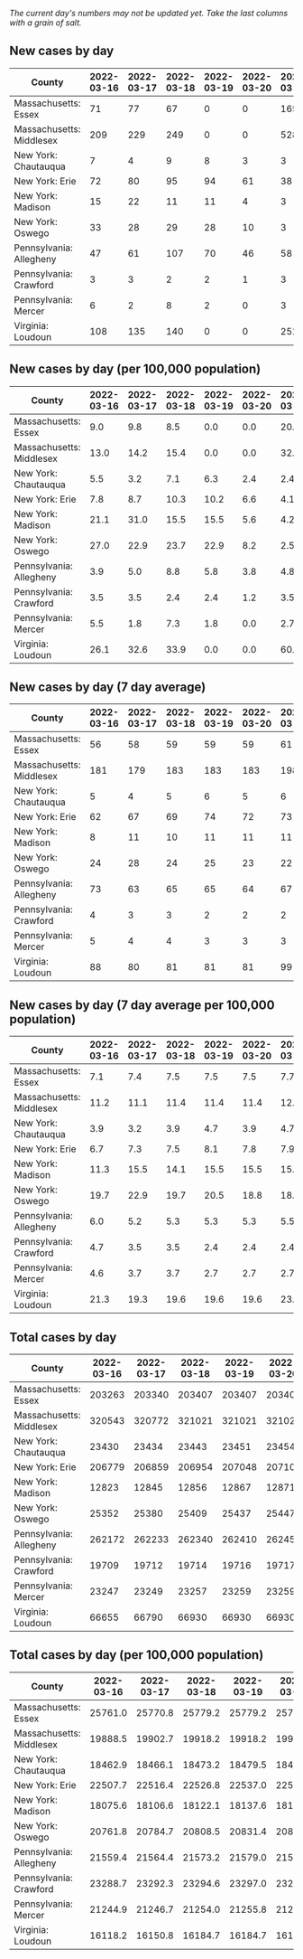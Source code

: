 _The current day's numbers may not be updated yet. Take the last columns with a grain of salt._
## New cases by day

| County | 2022-03-16 | 2022-03-17 | 2022-03-18 | 2022-03-19 | 2022-03-20 | 2022-03-21 | 2022-03-22 |
| --- | --- | --- | --- | --- | --- | --- | --- |
| Massachusetts: Essex | 71 | 77 | 67 | 0 | 0 | 165 | 67 |
| Massachusetts: Middlesex | 209 | 229 | 249 | 0 | 0 | 528 | 279 |
| New York: Chautauqua | 7 | 4 | 9 | 8 | 3 | 3 | 6 |
| New York: Erie | 72 | 80 | 95 | 94 | 61 | 38 | 69 |
| New York: Madison | 15 | 22 | 11 | 11 | 4 | 3 | 3 |
| New York: Oswego | 33 | 28 | 29 | 28 | 10 | 3 | 11 |
| Pennsylvania: Allegheny | 47 | 61 | 107 | 70 | 46 | 58 | 42 |
| Pennsylvania: Crawford | 3 | 3 | 2 | 2 | 1 | 3 | 3 |
| Pennsylvania: Mercer | 6 | 2 | 8 | 2 | 0 | 3 |  |
| Virginia: Loudoun | 108 | 135 | 140 | 0 | 0 | 252 |  |

## New cases by day (per 100,000 population)

| County | 2022-03-16 | 2022-03-17 | 2022-03-18 | 2022-03-19 | 2022-03-20 | 2022-03-21 | 2022-03-22 |
| --- | --- | --- | --- | --- | --- | --- | --- |
| Massachusetts: Essex | 9.0 | 9.8 | 8.5 | 0.0 | 0.0 | 20.9 | 8.5 |
| Massachusetts: Middlesex | 13.0 | 14.2 | 15.4 | 0.0 | 0.0 | 32.8 | 17.3 |
| New York: Chautauqua | 5.5 | 3.2 | 7.1 | 6.3 | 2.4 | 2.4 | 4.7 |
| New York: Erie | 7.8 | 8.7 | 10.3 | 10.2 | 6.6 | 4.1 | 7.5 |
| New York: Madison | 21.1 | 31.0 | 15.5 | 15.5 | 5.6 | 4.2 | 4.2 |
| New York: Oswego | 27.0 | 22.9 | 23.7 | 22.9 | 8.2 | 2.5 | 9.0 |
| Pennsylvania: Allegheny | 3.9 | 5.0 | 8.8 | 5.8 | 3.8 | 4.8 | 3.5 |
| Pennsylvania: Crawford | 3.5 | 3.5 | 2.4 | 2.4 | 1.2 | 3.5 | 3.5 |
| Pennsylvania: Mercer | 5.5 | 1.8 | 7.3 | 1.8 | 0.0 | 2.7 |  |
| Virginia: Loudoun | 26.1 | 32.6 | 33.9 | 0.0 | 0.0 | 60.9 |  |

## New cases by day (7 day average)

| County | 2022-03-16 | 2022-03-17 | 2022-03-18 | 2022-03-19 | 2022-03-20 | 2022-03-21 | 2022-03-22 |
| --- | --- | --- | --- | --- | --- | --- | --- |
| Massachusetts: Essex | 56 | 58 | 59 | 59 | 59 | 61 | 64 |
| Massachusetts: Middlesex | 181 | 179 | 183 | 183 | 183 | 198 | 213 |
| New York: Chautauqua | 5 | 4 | 5 | 6 | 5 | 6 | 6 |
| New York: Erie | 62 | 67 | 69 | 74 | 72 | 73 | 73 |
| New York: Madison | 8 | 11 | 10 | 11 | 11 | 11 | 10 |
| New York: Oswego | 24 | 28 | 24 | 25 | 23 | 22 | 20 |
| Pennsylvania: Allegheny | 73 | 63 | 65 | 65 | 64 | 67 | 62 |
| Pennsylvania: Crawford | 4 | 3 | 3 | 2 | 2 | 2 | 2 |
| Pennsylvania: Mercer | 5 | 4 | 4 | 3 | 3 | 3 |  |
| Virginia: Loudoun | 88 | 80 | 81 | 81 | 81 | 99 |  |

## New cases by day (7 day average per 100,000 population)

| County | 2022-03-16 | 2022-03-17 | 2022-03-18 | 2022-03-19 | 2022-03-20 | 2022-03-21 | 2022-03-22 |
| --- | --- | --- | --- | --- | --- | --- | --- |
| Massachusetts: Essex | 7.1 | 7.4 | 7.5 | 7.5 | 7.5 | 7.7 | 8.1 |
| Massachusetts: Middlesex | 11.2 | 11.1 | 11.4 | 11.4 | 11.4 | 12.3 | 13.2 |
| New York: Chautauqua | 3.9 | 3.2 | 3.9 | 4.7 | 3.9 | 4.7 | 4.7 |
| New York: Erie | 6.7 | 7.3 | 7.5 | 8.1 | 7.8 | 7.9 | 7.9 |
| New York: Madison | 11.3 | 15.5 | 14.1 | 15.5 | 15.5 | 15.5 | 14.1 |
| New York: Oswego | 19.7 | 22.9 | 19.7 | 20.5 | 18.8 | 18.0 | 16.4 |
| Pennsylvania: Allegheny | 6.0 | 5.2 | 5.3 | 5.3 | 5.3 | 5.5 | 5.1 |
| Pennsylvania: Crawford | 4.7 | 3.5 | 3.5 | 2.4 | 2.4 | 2.4 | 2.4 |
| Pennsylvania: Mercer | 4.6 | 3.7 | 3.7 | 2.7 | 2.7 | 2.7 |  |
| Virginia: Loudoun | 21.3 | 19.3 | 19.6 | 19.6 | 19.6 | 23.9 |  |

## Total cases by day

| County | 2022-03-16 | 2022-03-17 | 2022-03-18 | 2022-03-19 | 2022-03-20 | 2022-03-21 | 2022-03-22 |
| --- | --- | --- | --- | --- | --- | --- | --- |
| Massachusetts: Essex | 203263 | 203340 | 203407 | 203407 | 203407 | 203572 | 203639 |
| Massachusetts: Middlesex | 320543 | 320772 | 321021 | 321021 | 321021 | 321549 | 321828 |
| New York: Chautauqua | 23430 | 23434 | 23443 | 23451 | 23454 | 23457 | 23463 |
| New York: Erie | 206779 | 206859 | 206954 | 207048 | 207109 | 207147 | 207216 |
| New York: Madison | 12823 | 12845 | 12856 | 12867 | 12871 | 12874 | 12877 |
| New York: Oswego | 25352 | 25380 | 25409 | 25437 | 25447 | 25450 | 25461 |
| Pennsylvania: Allegheny | 262172 | 262233 | 262340 | 262410 | 262456 | 262514 | 262556 |
| Pennsylvania: Crawford | 19709 | 19712 | 19714 | 19716 | 19717 | 19720 | 19723 |
| Pennsylvania: Mercer | 23247 | 23249 | 23257 | 23259 | 23259 | 23262 |  |
| Virginia: Loudoun | 66655 | 66790 | 66930 | 66930 | 66930 | 67182 |  |

## Total cases by day (per 100,000 population)

| County | 2022-03-16 | 2022-03-17 | 2022-03-18 | 2022-03-19 | 2022-03-20 | 2022-03-21 | 2022-03-22 |
| --- | --- | --- | --- | --- | --- | --- | --- |
| Massachusetts: Essex | 25761.0 | 25770.8 | 25779.2 | 25779.2 | 25779.2 | 25800.2 | 25808.6 |
| Massachusetts: Middlesex | 19888.5 | 19902.7 | 19918.2 | 19918.2 | 19918.2 | 19950.9 | 19968.2 |
| New York: Chautauqua | 18462.9 | 18466.1 | 18473.2 | 18479.5 | 18481.8 | 18484.2 | 18488.9 |
| New York: Erie | 22507.7 | 22516.4 | 22526.8 | 22537.0 | 22543.7 | 22547.8 | 22555.3 |
| New York: Madison | 18075.6 | 18106.6 | 18122.1 | 18137.6 | 18143.2 | 18147.5 | 18151.7 |
| New York: Oswego | 20761.8 | 20784.7 | 20808.5 | 20831.4 | 20839.6 | 20842.0 | 20851.0 |
| Pennsylvania: Allegheny | 21559.4 | 21564.4 | 21573.2 | 21579.0 | 21582.8 | 21587.5 | 21591.0 |
| Pennsylvania: Crawford | 23288.7 | 23292.3 | 23294.6 | 23297.0 | 23298.2 | 23301.7 | 23305.2 |
| Pennsylvania: Mercer | 21244.9 | 21246.7 | 21254.0 | 21255.8 | 21255.8 | 21258.6 |  |
| Virginia: Loudoun | 16118.2 | 16150.8 | 16184.7 | 16184.7 | 16184.7 | 16245.6 |  |
